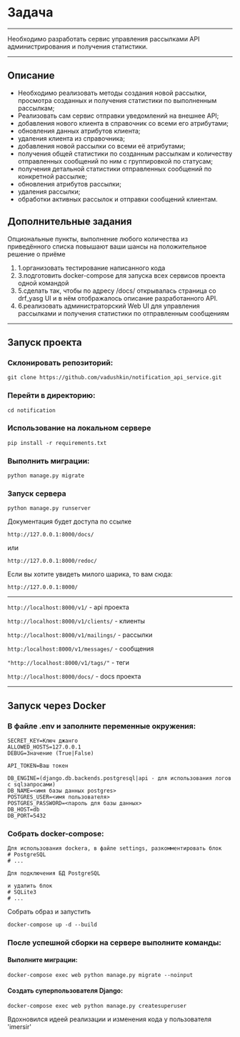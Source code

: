 # Задача

***

Необходимо разработать сервис управления рассылками API администрирования и получения статистики.

***

## Описание
- Необходимо реализовать методы создания новой рассылки, просмотра созданных и получения статистики по выполненным рассылкам;
- Реализовать сам сервис отправки уведомлений на внешнее API;
- добавления нового клиента в справочник со всеми его атрибутами;
- обновления данных атрибутов клиента;
- удаления клиента из справочника;
- добавления новой рассылки со всеми её атрибутами;
- получения общей статистики по созданным рассылкам и количеству отправленных сообщений по ним с группировкой по статусам;
- получения детальной статистики отправленных сообщений по конкретной рассылке;
- обновления атрибутов рассылки;
- удаления рассылки;
- обработки активных рассылок и отправки сообщений клиентам.

## Дополнительные задания

<p>Опциональные пункты, выполнение любого количества из приведённого списка повышают ваши шансы на положительное решение о приёме</p>
<ol>
<li>1.организовать тестирование написанного кода</li>
<li>3.подготовить docker-compose для запуска всех сервисов проекта одной командой</li>
<li>5.сделать так, чтобы по адресу /docs/ открывалась страница со drf_yasg UI и в нём отображалось описание разработанного API.</li>
<li>6.реализовать администраторский Web UI для управления рассылками и получения статистики по отправленным сообщениям</li>
</ol>

***

## Запуск проекта
### Склонировать репозиторий:
```
git clone https://github.com/vadushkin/notification_api_service.git
```
### Перейти в директорию:
```
cd notification
```
### Использование на локальном сервере
```
pip install -r requirements.txt
```
### Выполнить миграции:
```
python manage.py migrate
```
### Запуск сервера
```
python manage.py runserver
```

Документация будет доступа по ссылке 

```
http://127.0.0.1:8000/docs/ 
```

или 

```
http://127.0.0.1:8000/redoc/
```

Если вы хотите увидеть милого шарика, то вам сюда:

```
http://127.0.0.1:8000/
```
***
```http://localhost:8000/v1/``` - api проекта

```http://localhost:8000/v1/clients/``` - клиенты

```http://localhost:8000/v1/mailings/``` - рассылки

```http:/localhost:8000/v1/messages/``` - сообщения

```"http://localhost:8000/v1/tags/"``` - теги

```http://localhost:8000/docs/``` - docs проекта
***

## Запуск через Docker
### В файле .env и заполните переменные окружения:
```
SECRET_KEY=Ключ джанго
ALLOWED_HOSTS=127.0.0.1
DEBUG=Значение (True|False)

API_TOKEN=Ваш токен

DB_ENGINE=(django.db.backends.postgresql|api - для использования логов с sqlзапросами)
DB_NAME=<имя базы данных postgres>
POSTGRES_USER=<имя пользователя>
POSTGRES_PASSWORD=<пароль для базы данных>
DB_HOST=db
DB_PORT=5432
```
### Собрать docker-compose:
```
Для использования dockera, в файле settings, разкомментировать блок
# PostgreSQL
# ...

Для подключения БД PostgreSQL

и удалить блок
# SQLite3
# ...
```
Собрать образ и запустить
```
docker-compose up -d --build
```
### После успешной сборки на сервере выполните команды:
#### Выполните миграции:
```
docker-compose exec web python manage.py migrate --noinput
```
#### Создать суперпользователя Django:
```
docker-compose exec web python manage.py createsuperuser
```

Вдохновился идеей реализации и изменения кода у пользователя 'imersir'